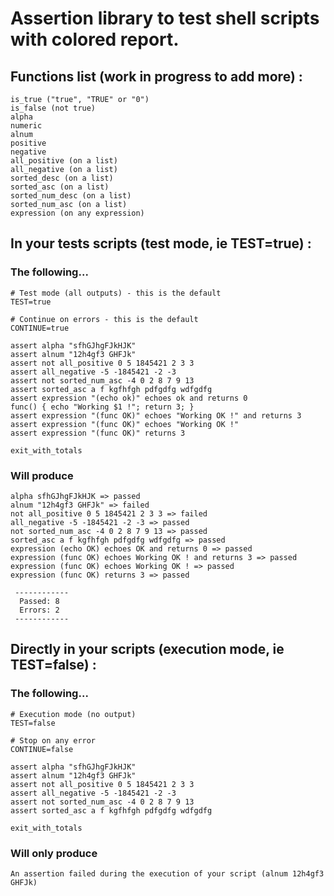 # Assertion library to test shell scripts with colored report.

## Functions list (work in progress to add more) : 
```
is_true ("true", "TRUE" or "0")
is_false (not true)
alpha
numeric
alnum
positive
negative
all_positive (on a list)
all_negative (on a list)
sorted_desc (on a list)
sorted_asc (on a list)
sorted_num_desc (on a list)
sorted_num_asc (on a list)
expression (on any expression)
```

## In your tests scripts (test mode, ie TEST=true) :

### The following...

```
# Test mode (all outputs) - this is the default
TEST=true

# Continue on errors - this is the default
CONTINUE=true

assert alpha "sfhGJhgFJkHJK"
assert alnum "12h4gf3 GHFJk"
assert not all_positive 0 5 1845421 2 3 3
assert all_negative -5 -1845421 -2 -3
assert not sorted_num_asc -4 0 2 8 7 9 13
assert sorted_asc a f kgfhfgh pdfgdfg wdfgdfg
assert expression "(echo ok)" echoes ok and returns 0
func() { echo "Working $1 !"; return 3; }
assert expression "(func OK)" echoes "Working OK !" and returns 3
assert expression "(func OK)" echoes "Working OK !"
assert expression "(func OK)" returns 3

exit_with_totals
```

### Will produce 

```
alpha sfhGJhgFJkHJK => passed
alnum "12h4gf3 GHFJk" => failed
not all_positive 0 5 1845421 2 3 3 => failed
all_negative -5 -1845421 -2 -3 => passed
not sorted_num_asc -4 0 2 8 7 9 13 => passed
sorted_asc a f kgfhfgh pdfgdfg wdfgdfg => passed
expression (echo OK) echoes OK and returns 0 => passed
expression (func OK) echoes Working OK ! and returns 3 => passed
expression (func OK) echoes Working OK ! => passed
expression (func OK) returns 3 => passed

 ------------
  Passed: 8
  Errors: 2
 ------------
```

## Directly in your scripts (execution mode, ie TEST=false) :

### The following...

```
# Execution mode (no output)
TEST=false

# Stop on any error
CONTINUE=false

assert alpha "sfhGJhgFJkHJK"
assert alnum "12h4gf3 GHFJk"
assert not all_positive 0 5 1845421 2 3 3
assert all_negative -5 -1845421 -2 -3
assert not sorted_num_asc -4 0 2 8 7 9 13
assert sorted_asc a f kgfhfgh pdfgdfg wdfgdfg

exit_with_totals
```

### Will only produce 

```
An assertion failed during the execution of your script (alnum 12h4gf3 GHFJk)
```
